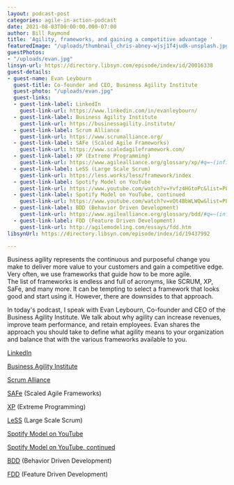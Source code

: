 ```yaml
---
layout: podcast-post
categories: agile-in-action-podcast
date: 2021-08-03T00:00:00.000-07:00
author: Bill Raymond
title: 'Agility, frameworks, and gaining a competitive advantage '
featuredImage: "/uploads/thumbnail_chris-abney-wjsj1f4judk-unsplash.jpg"
guestPhotos:
- "/uploads/evan.jpg"
linsyn-url: https://directory.libsyn.com/episode/index/id/20016338
guest-details:
- guest-name: Evan Leybourn
  guest-title: Co-founder and CEO, Business Agility Institute
  guest-photo: "/uploads/evan.jpg"
  guest-links:
  - guest-link-label: LinkedIn
    guest-link-url: https://www.linkedin.com/in/evanleybourn/
  - guest-link-label: Business Agility Institute
    guest-link-url: https://businessagility.institute/
  - guest-link-label: Scrum Alliance
    guest-link-url: https://www.scrumalliance.org/
  - guest-link-label: SAFe (Scaled Agile Frameworks)
    guest-link-url: https://www.scaledagileframework.com/
  - guest-link-label: XP (Extreme Programming)
    guest-link-url: https://www.agilealliance.org/glossary/xp/#q=~(infinite~false~filters~(postType~(~'post~'aa_book~'aa_event_session~'aa_experience_report~'aa_glossary~'aa_research_paper~'aa_video)~tags~(~'xp))~searchTerm~'~sort~false~sortDirection~'asc~page~1)
  - guest-link-label: LeSS (Large Scale Scrum)
    guest-link-url: https://less.works/less/framework/index
  - guest-link-label: Spotify Model on YouTube
    guest-link-url: https://www.youtube.com/watch?v=Yvfz4HGtoPc&list=PLaEqoYnARQrTewzxx9t2IUnAcfLVB0TTu
  - guest-link-label: Spotify Model on YouTube, continued
    guest-link-url: https://www.youtube.com/watch?v=vOt4BbWLWQw&list=PLaEqoYnARQrTewzxx9t2IUnAcfLVB0TTu&index=2
  - guest-link-label: BDD (Behavior Driven Development)
    guest-link-url: https://www.agilealliance.org/glossary/bdd/#q=~(infinite~false~filters~(postType~(~'page~'post~'aa_book~'aa_event_session~'aa_experience_report~'aa_glossary~'aa_research_paper~'aa_video)~tags~(~'bdd))~searchTerm~'~sort~false~sortDirection~'asc~page~1)
  - guest-link-label: FDD (Feature Driven Development)
    guest-link-url: http://agilemodeling.com/essays/fdd.htm
libsynUrl: https://directory.libsyn.com/episode/index/id/19437992

---
```

Business agility represents the continuous and purposeful change you make to deliver more value to your customers and gain a competitive edge. Very often, we use frameworks that guide how to be more agile.  
The list of frameworks is endless and full of acronyms, like SCRUM, XP, SaFe, and many more. It can be tempting to select a framework that looks good and start using it. However, there are downsides to that approach.

In today's podcast, I speak with Evan Leybourn, Co-founder and CEO of the Business Agility Institute. We talk about why agility can increase revenues, improve team performance, and retain employees. Evan shares the approach you should take to define what agility means to your organization and balance that with the various frameworks available to you.

[LinkedIn](https://www.linkedin.com/in/evanleybourn/ "LinkedIn")

[Business Agility Institute](https://businessagility.institute/ "Business Agility Institute")

[Scrum Alliance](https://www.scrumalliance.org/ "Scrum Alliance")

[SAFe](https://www.scaledagileframework.com/ "SAFe") (Scaled Agile Frameworks)

[XP](https://www.agilealliance.org/glossary/xp/#q=\~(infinite\~false\~filters\~(postType\~(\~'post\~'aa_book\~'aa_event_session\~'aa_experience_report\~'aa_glossary\~'aa_research_paper\~'aa_video)\~tags\~(\~'xp))\~searchTerm\~'\~sort\~false\~sortDirection\~'asc\~page\~1) "XP") (Extreme Programming)

[LeSS](https://less.works/less/framework/index "LeSS") (Large Scale Scrum)

[Spotify Model on YouTube](https://www.youtube.com/watch?v=Yvfz4HGtoPc&list=PLaEqoYnARQrTewzxx9t2IUnAcfLVB0TTu "Spotify Model on YouTube")

[Spotify Model on YouTube, continued](https://www.youtube.com/watch?v=vOt4BbWLWQw&list=PLaEqoYnARQrTewzxx9t2IUnAcfLVB0TTu&index=2 "Spotify Model on YouTube, continued")

[BDD](https://www.agilealliance.org/glossary/bdd/#q=\~(infinite\~false\~filters\~(postType\~(\~'page\~'post\~'aa_book\~'aa_event_session\~'aa_experience_report\~'aa_glossary\~'aa_research_paper\~'aa_video)\~tags\~(\~'bdd))\~searchTerm\~'\~sort\~false\~sortDirection\~'asc\~page\~1) "BDD") (Behavior Driven Development)

[FDD](http://agilemodeling.com/essays/fdd.htm "FDD") (Feature Driven Development)